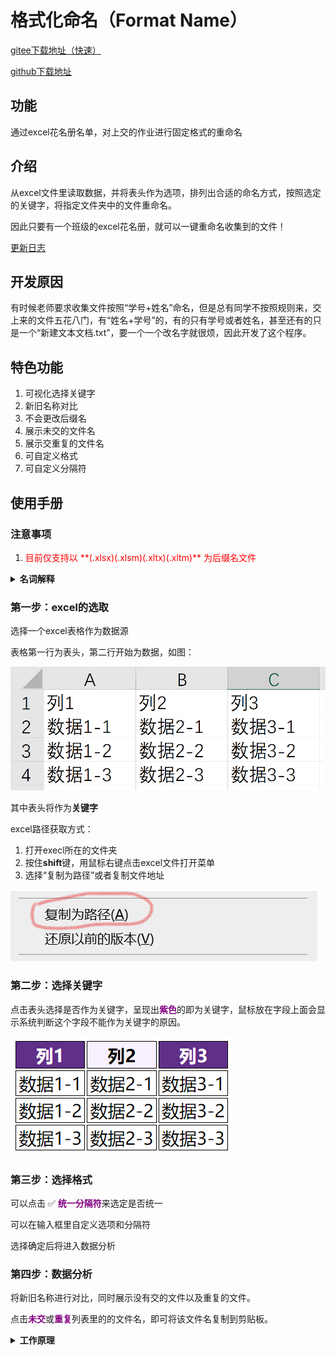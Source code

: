 # 格式化命名（Format Name）

[gitee下载地址（快速）](https://gitee.com/cxh1205/FormatName/releases/v2.4.0)

[github下载地址](https://github.com/cxh1205/FormatName/releases/latest)

## 功能

通过excel花名册名单，对上交的作业进行固定格式的重命名

## 介绍

从excel文件里读取数据，并将表头作为选项，排列出合适的命名方式，按照选定的关键字，将指定文件夹中的文件重命名。

因此只要有一个班级的excel花名册，就可以一键重命名收集到的文件！

[更新日志](https://cxh1205.gitee.io/formatname/update.html)

## 开发原因

有时候老师要求收集文件按照“学号+姓名”命名，但是总有同学不按照规则来，交上来的文件五花八门，有“姓名+学号”的，有的只有学号或者姓名，甚至还有的只是一个“新建文本文档.txt”，要一个一个改名字就很烦，因此开发了这个程序。

## 特色功能

1. 可视化选择关键字
2. 新旧名称对比
3. 不会更改后缀名
4. 展示未交的文件名
5. 展示交重复的文件名
6. 可自定义格式
7. 可自定义分隔符


## 使用手册

### 注意事项

1. <p style="color:red">目前仅支持以 **(.xlsx)(.xlsm)(.xltx)(.xltm)** 为后缀名文件</p>

<details>
<summary>
<strong>名词解释</strong>
</summary>

1. **选项**：指设置命名格式时可以选择的项
2. **关键字**：重命名时将根据旧名字中包含的关键字来匹配新名字，表格中选项重复最少的关键字优先级最高

</details>

### 第一步：excel的选取

选择一个excel表格作为数据源

表格第一行为表头，第二行开始为数据，如图：

![2](image/2.png)

其中表头将作为**关键字**

excel路径获取方式：

1. 打开execl所在的文件夹
2. 按住**shift**键，用鼠标右键点击excel文件打开菜单
3. 选择“复制为路径”或者复制文件地址

![3](image/3.png)

### 第二步：选择关键字

点击表头选择是否作为关键字，呈现出<strong style="color:purple">紫色</strong>的即为关键字，鼠标放在字段上面会显示系统判断这个字段不能作为关键字的原因。

![4](image/4.png)

### 第三步：选择格式

可以点击 ✅ <strong style="color:purple">统一分隔符</strong>来选定是否统一

可以在输入框里自定义选项和分隔符

选择确定后将进入数据分析

### 第四步：数据分析

将新旧名称进行对比，同时展示没有交的文件以及重复的文件。

点击<strong style="color:purple">未交</strong>或<strong style="color:purple">重复</strong>列表里的的文件名，即可将该文件名复制到剪贴板。

<details>
<summary>
<strong>工作原理</strong>
</summary>


根据选择出来的关键字列表，在文件夹列表中去寻找这个关键字。

如果找到了，就为这个文件更改名字，如果没找到，就继续扫描列表寻找下一个关键字。

直到所有的关键字用完，此时呈现未找到的文件名。

</details>

